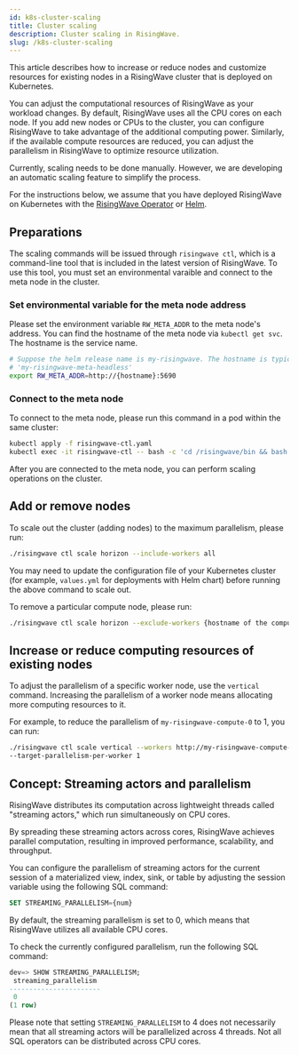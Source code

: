```yaml
---
id: k8s-cluster-scaling
title: Cluster scaling
description: Cluster scaling in RisingWave.
slug: /k8s-cluster-scaling
---
```

This article describes how to increase or reduce nodes and customize resources for existing nodes in a RisingWave cluster that is deployed on Kubernetes.

You can adjust the computational resources of RisingWave as your workload changes. By default, RisingWave uses all the CPU cores on each node. If you add new nodes or CPUs to the cluster, you can configure RisingWave to take advantage of the additional computing power. Similarly, if the available compute resources are reduced, you can adjust the parallelism in RisingWave to optimize resource utilization.

Currently, scaling needs to be done manually. However, we are developing an automatic scaling feature to simplify the process.

For the instructions below, we assume that you have deployed RisingWave on Kubernetes with the [RisingWave Operator](/deploy/risingwave-kubernetes.md) or [Helm](/deploy/deploy-k8s-helm.md).

## Preparations

The scaling commands will be issued through `risingwave ctl`, which is a command-line tool that is included in the latest version of RisingWave. To use this tool, you must set an environmental varaible and connect to the meta node in the cluster.

### Set environmental variable for the meta node address

Please set the environment variable `RW_META_ADDR` to the meta node's address. You can find the hostname of the meta node via `kubectl get svc`. The hostname is the service name.

```bash
# Suppose the helm release name is my-risingwave. The hostname is typically
# 'my-risingwave-meta-headless'
export RW_META_ADDR=http://{hostname}:5690
```

### Connect to the meta node

To connect to the meta node, please run this command in a pod within the same cluster:

```bash
kubectl apply -f risingwave-ctl.yaml
kubectl exec -it risingwave-ctl -- bash -c 'cd /risingwave/bin && bash'
```

After you are connected to the meta node, you can perform scaling operations on the cluster.

## Add or remove nodes

To scale out the cluster (adding nodes) to the maximum parallelism, please run:

```bash
./risingwave ctl scale horizon --include-workers all
```

You may need to update the configuration file of your Kubernetes cluster (for example, `values.yml` for deployments with Helm chart) before running the above command to scale out.

To remove a particular compute node, please run:

```bash
./risingwave ctl scale horizon --exclude-workers {hostname of the compute node}
```

## Increase or reduce computing resources of existing nodes

To adjust the parallelism of a specific worker node, use the `vertical` command. Increasing the parallelism of a worker node means allocating more computing resources to it.

For example, to reduce the parallelism of `my-risingwave-compute-0` to 1, you can run:

```bash
./risingwave ctl scale vertical --workers http://my-risingwave-compute-0 \
--target-parallelism-per-worker 1
```

## Concept: Streaming actors and parallelism

RisingWave distributes its computation across lightweight threads called "streaming actors," which run simultaneously on CPU cores.

By spreading these streaming actors across cores, RisingWave achieves parallel computation, resulting in improved performance, scalability, and throughput.

You can configure the parallelism of streaming actors for the current session of a materialized view, index, sink, or table by adjusting the session variable using the following SQL command:

```sql
SET STREAMING_PARALLELISM={num}
```

By default, the streaming parallelism is set to 0, which means that RisingWave utilizes all available CPU cores.

To check the currently configured parallelism, run the following SQL command:

```sql
dev=> SHOW STREAMING_PARALLELISM;
 streaming_parallelism
-----------------------
 0
(1 row)
```

Please note that setting `STREAMING_PARALLELISM` to 4 does not necessarily mean that all streaming actors will be parallelized across 4 threads. Not all SQL operators can be distributed across CPU cores.
